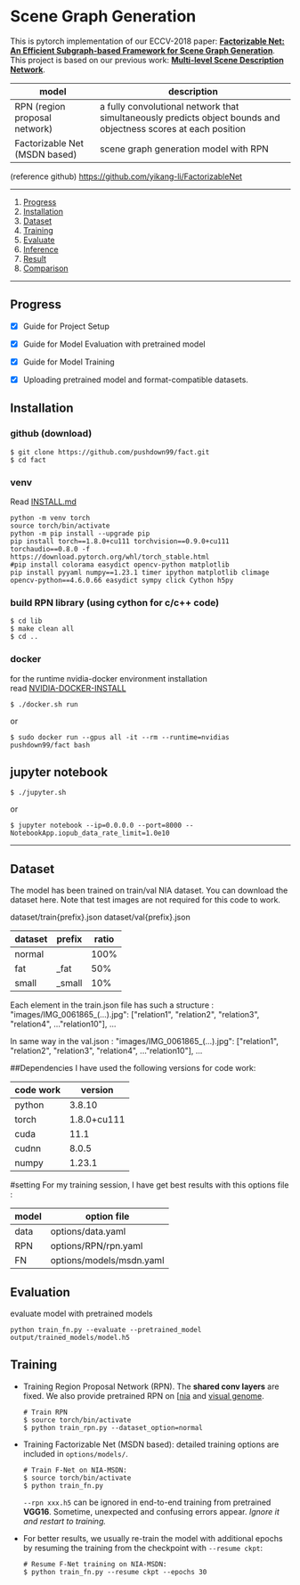 # Scene Graph Generation

This is pytorch implementation of our ECCV-2018 paper: [**Factorizable Net: An Efficient Subgraph-based Framework for Scene Graph Generation**](http://cvboy.com/publication/eccv2018_fnet/). <br> This project is based on our previous work: [**Multi-level Scene Description Network**](https://github.com/yikang-li/MSDN).


model|description
---|---
RPN (region proposal network)| a fully convolutional network that simultaneously predicts object bounds and objectness scores at each position
Factorizable Net (MSDN based)|scene graph generation model with RPN

(reference github) https://github.com/yikang-li/FactorizableNet

---
1. [Progress](#Progress)
2. [Installation](#Installation)
3. [Dataset](#Dataset) 
4. [Training](#Training)
5. [Evaluate](#Evaluate)
6. [Inference](#Inference)
7. [Result](#Result)
8. [Comparison](#Comparison)
---
 
## Progress
- [x] Guide for Project Setup
- [x] Guide for Model Evaluation with pretrained model
- [x] Guide for Model Training
- [x] Uploading pretrained model and format-compatible datasets.


## Installation
### github (download)
~~~console
$ git clone https://github.com/pushdown99/fact.git
$ cd fact
~~~

### venv 

Read [INSTALL.md](INSTALL.md)

~~~console
python -m venv torch
source torch/bin/activate
python -m pip install --upgrade pip
pip install torch==1.8.0+cu111 torchvision==0.9.0+cu111 torchaudio==0.8.0 -f https://download.pytorch.org/whl/torch_stable.html
#pip install colorama easydict opencv-python matplotlib
pip install pyyaml numpy==1.23.1 timer ipython matplotlib climage opencv-python==4.6.0.66 easydict sympy click Cython h5py
~~~

### build RPN library (using cython for c/c++ code)

~~~cosole
$ cd lib
$ make clean all
$ cd ..
~~~

### docker

for the runtime nvidia-docker environment installation <br>
read [NVIDIA-DOCKER-INSTALL](NVIDIA-DOCKER-INSTALL.md)
~~~console
$ ./docker.sh run
~~~
or 
~~~console
$ sudo docker run --gpus all -it --rm --runtime=nvidias pushdown99/fact bash
~~~

## jupyter notebook

~~~console
$ ./jupyter.sh
~~~
or
~~~console
$ jupyter notebook --ip=0.0.0.0 --port=8000 --NotebookApp.iopub_data_rate_limit=1.0e10
~~~
---

## Dataset
The model has been trained on train/val NIA dataset. You can download the dataset here. Note that test images are not required for this code to work.

dataset/train{prefix}.json
dataset/val{prefix}.json

dataset|prefix|ratio
---|---|---
normal||100%
fat|_fat|50%
small|_small|10%

Each element in the train.json file has such a structure :
"images/IMG_0061865_(...).jpg": ["relation1", "relation2", "relation3", "relation4", ..."relation10"], ...

In same way in the val.json :
"images/IMG_0061865_(...).jpg": ["relation1", "relation2", "relation3", "relation4", ..."relation10"], ...

##Dependencies
I have used the following versions for code work:

code work|version
---|---
python|3.8.10
torch|1.8.0+cu111
cuda|11.1
cudnn|8.0.5
numpy|1.23.1

#setting
For my training session, I have get best results with this options file :

model|option file
---|---
data| options/data.yaml
RPN|options/RPN/rpn.yaml
FN|options/models/msdn.yaml

## Evaluation
evaluate model with pretrained models

~~~console
python train_fn.py --evaluate --pretrained_model output/trained_models/model.h5
~~~

## Training
- Training Region Proposal Network (RPN). The **shared conv layers** are fixed. We also provide pretrained RPN on [[nia](https://drive.google.com/open?id=1W7PYyYvkROzC_GZwrgF0XS4fH6r2NyyV) and [visual genome](https://drive.google.com/open?id=1OdzZKn5ZBIXFdxeOjCvjqNhFjobWnDS9). 
	
	~~~console
	# Train RPN 
	$ source torch/bin/activate
	$ python train_rpn.py --dataset_option=normal 
	~~~

- Training Factorizable Net (MSDN based): detailed training options are included in ```options/models/```.

	~~~console
	# Train F-Net on NIA-MSDN:
	$ source torch/bin/activate
	$ python train_fn.py
	~~~
	
	```--rpn xxx.h5``` can be ignored in end-to-end training from pretrained **VGG16**. Sometime, unexpected and confusing errors appear. *Ignore it and restart to training.*
	
- For better results, we usually re-train the model with additional epochs by resuming the training from the checkpoint with ```--resume ckpt```:

	~~~console
	# Resume F-Net training on NIA-MSDN:
	$ python train_fn.py --resume ckpt --epochs 30
	~~~
